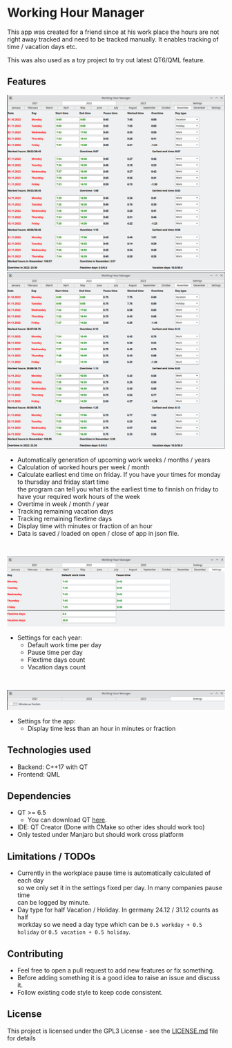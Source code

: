 # Working Hour Manager

This app was created for a friend since at his work place the hours are not right away tracked and need to be tracked manually.
It enables tracking of time / vacation days etc.

This was also used as a toy project to try out latest QT6/QML feature.

## Features

<img src="docs/Month with minutes as minutes.png">
<img src="docs/Month with minutes as fractions.png">

- Automatically generation of upcoming work weeks / months / years
- Calculation of worked hours per week / month
- Calculate earliest end time on friday. If you have your times for monday to thursday and friday start time  
  the program can tell you what is the earliest time to finnish on friday to have your required work hours of the week
- Overtime in week / month / year
- Tracking remaining vacation days
- Tracking remaining flextime days
- Display time with minutes or fraction of an hour
- Data is saved / loaded on open / close of app in json file.

&nbsp;

<img src="docs/Settings year.png">

- Settings for each year:
  - Default work time per day
  - Pause time per day
  - Flextime days count
  - Vacation days count

&nbsp;

<img src="docs/Settings general.png">

- Settings for the app:
  - Display time less than an hour in minutes or fraction

## Technologies used

- Backend: C++17 with QT 
- Frontend: QML

## Dependencies

- QT >= 6.5 
  - You can download QT [here](https://www.qt.io/download). 
- IDE: QT Creator (Done with CMake so other ides should work too)
- Only tested under Manjaro but should work cross platform

## Limitations / TODOs

- Currently in the workplace pause time is automatically calculated of each day  
  so we only set it in the settings fixed per day. In many companies pause time  
  can be logged by minute.
- Day type for half Vacation / Holiday. In germany 24.12 / 31.12 counts as half  
  workday so we need a day type which can be `0.5 workday + 0.5 holiday` or `0.5 vacation + 0.5 holiday`.


## Contributing

- Feel free to open a pull request to add new features or fix something. 
- Before adding something it is a good idea to raise an issue and discuss it.
- Follow existing code style to keep code consistent.

## License

This project is licensed under the GPL3 License - see the [LICENSE.md](LICENSE.md) file for details
